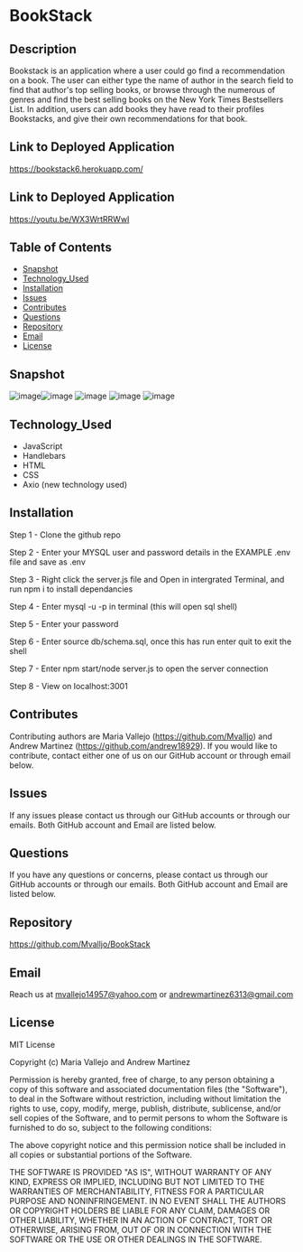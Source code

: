 # BookStack

## Description

Bookstack is an application where a user could go find a recommendation on a book. The user can either type the name of author in the search field to find that author's top selling books, or browse through
the numerous of genres and find the best selling books on the New York Times Bestsellers List. In addition, users can add books they have read to their profiles Bookstacks, and give their own recommendations for that book.

## Link to Deployed Application

https://bookstack6.herokuapp.com/

## Link to Deployed Application

https://youtu.be/WX3WrtRRWwI

## Table of Contents

- [Snapshot](#snapshot)
- [Technology_Used](#technology_used)
- [Installation](#installation)
- [Issues](#issues)
- [Contributes](#contributes)
- [Questions](#questions)
- [Repository](#repository)
- [Email](#email)
- [License](#license)

## Snapshot
![image](https://user-images.githubusercontent.com/86633258/141242363-192bbbf7-7614-4dc3-8ddf-5195e4dbd128.png)![image](https://user-images.githubusercontent.com/86633258/141243271-3294c9ab-0b26-4a59-940d-b55dd6545b0d.png)
![image](https://user-images.githubusercontent.com/86633258/141244073-1e877d96-1322-4780-8158-a9fd769c71fa.png)
![image](https://user-images.githubusercontent.com/86633258/141244110-eb014f72-13e9-402c-b2cf-962408aea30d.png)
![image](https://user-images.githubusercontent.com/86633258/141244167-b30a4a2c-db71-4df3-aaf7-9bbf387a26e5.png)
## Technology_Used

- JavaScript
- Handlebars
- HTML
- CSS
- Axio (new technology used)

## Installation

Step 1 - Clone the github repo

Step 2 - Enter your MYSQL user and password details in the EXAMPLE .env file and save as .env

Step 3 - Right click the server.js file and Open in intergrated Terminal, and run npm i to install dependancies

Step 4 - Enter mysql -u <username> -p in terminal (this will open sql shell)

Step 5 - Enter your password

Step 6 - Enter source db/schema.sql, once this has run enter quit to exit the shell

Step 7 - Enter npm start/node server.js to open the server connection

Step 8 - View on localhost:3001

## Contributes

Contributing authors are Maria Vallejo (https://github.com/Mvalljo) and Andrew Martinez (https://github.com/andrew18929). If you would like to contribute, contact either one of us on our GitHub account or through email below.

## Issues

If any issues please contact us through our GitHub accounts or through our emails. Both GitHub account and Email are listed below.

## Questions

If you have any questions or concerns, please contact us through our GitHub accounts or through our emails. Both GitHub account and Email are listed below.

## Repository

https://github.com/Mvalljo/BookStack

## Email

Reach us at mvallejo14957@yahoo.com or andrewmartinez6313@gmail.com

## License

MIT License

Copyright (c) Maria Vallejo and Andrew Martinez

Permission is hereby granted, free of charge, to any person obtaining a copy of this software and associated documentation files (the "Software"), to deal in the Software without restriction, including without limitation the rights to use, copy, modify, merge, publish, distribute, sublicense, and/or sell copies of the Software, and to permit persons to whom the Software is furnished to do so, subject to the following conditions:

The above copyright notice and this permission notice shall be included in all copies or substantial portions of the Software.

THE SOFTWARE IS PROVIDED "AS IS", WITHOUT WARRANTY OF ANY KIND, EXPRESS OR IMPLIED, INCLUDING BUT NOT LIMITED TO THE WARRANTIES OF MERCHANTABILITY, FITNESS FOR A PARTICULAR PURPOSE AND NONINFRINGEMENT. IN NO EVENT SHALL THE AUTHORS OR COPYRIGHT HOLDERS BE LIABLE FOR ANY CLAIM, DAMAGES OR OTHER LIABILITY, WHETHER IN AN ACTION OF CONTRACT, TORT OR OTHERWISE, ARISING FROM, OUT OF OR IN CONNECTION WITH THE SOFTWARE OR THE USE OR OTHER DEALINGS IN THE SOFTWARE.
